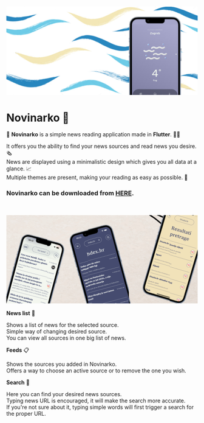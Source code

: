 ![Header](https://raw.githubusercontent.com/jokilic/promaja/main/screenshots/header-wide.png)

# Novinarko 📰

📰 **Novinarko** is a simple news reading application made in **Flutter**. 👨‍💻

It offers you the ability to find your news sources and read news you desire. 🗞️\
News are displayed using a minimalistic design which gives you all data at a glance. 📈\
Multiple themes are present, making your reading as easy as possible. 🌚

### Novinarko can be downloaded from [HERE](https://play.google.com/store/apps/details?id=com.josipkilic.novinarko).
&nbsp;

![Multi](https://raw.githubusercontent.com/jokilic/novinarko/main/screenshots/multi.png)

**News list** 📰

Shows a list of news for the selected source.\
Simple way of changing desired source.\
You can view all sources in one big list of news.

**Feeds** 📋

Shows the sources you added in Novinarko.\
Offers a way to choose an active source or to remove the one you wish.

**Search** 🔎

Here you can find your desired news sources.\
Typing news URL is encouraged, it will make the search more accurate.\
If you're not sure about it, typing simple words will first trigger a search for the proper URL.
